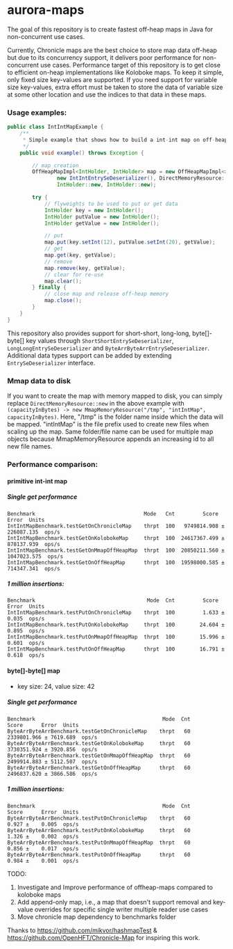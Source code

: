 # aurora-maps


The goal of this repository is to create fastest off-heap maps in Java for non-concurrent use
cases.

Currently, Chronicle maps are the best choice to store map data off-heap but due to its
concurrency support, it delivers poor performance for non-concurrent use cases. Performance
target of this repository is to get close to efficient on-heap implementations like Koloboke
maps. To keep it simple, only fixed size key-values are supported. If you need support for
variable size key-values, extra effort must be taken to store the data of variable size at some
other location and use the indices to that data in these maps.

### Usage examples:

```java
public class IntIntMapExample {
    /**
     * Simple example that shows how to build a int-int map on off-heap memory.
     */
    public void example() throws Exception {

        // map creation
        OffHeapMapImpl<IntHolder, IntHolder> map = new OffHeapMapImpl<>(1, 0.66f,
                new IntIntEntrySeDeserializer(), DirectMemoryResource::new,
                IntHolder::new, IntHolder::new);

        try {
            // flyweights to be used to put or get data
            IntHolder key = new IntHolder();
            IntHolder putValue = new IntHolder();
            IntHolder getValue = new IntHolder();

            // put
            map.put(key.setInt(12), putValue.setInt(20), getValue);
            // get
            map.get(key, getValue);
            // remove
            map.remove(key, getValue);
            // clear for re-use
            map.clear();
        } finally {
            // close map and release off-heap memory
            map.close();
        }
    }
}
```

 This repository also provides support for short-short, long-long, byte[]-byte[] key values through `ShortShortEntrySeDeserializer`, `LongLongEntrySeDeserializer` and 
 `ByteArrByteArrEntrySeDeserializer`. Additional data types support can be added by extending `EntrySeDeserializer` interface.

 ### Mmap data to disk

If you want to create the map with memory mapped to disk, you can simply replace `DirectMemoryResource::new` in the above example with 
`(capacityInBytes) -> new MmapMemoryResource("/tmp", "intIntMap", capacityInBytes)`. Here, "/tmp"
 is the folder name inside which the data will be mapped. "intIntMap" is the file prefix used to
 create new files when scaling up the map. Same folder/file name can be used for multiple map
 objects because MmapMemoryResource appends an increasing id to all new file names.

### Performance comparison:

#### primitive int-int map
##### Single get performance
```
Benchmark                                   Mode   Cnt         Score         Error  Units
IntIntMapBenchmark.testGetOnChronicleMap    thrpt  100   9749814.908 ±  226087.135  ops/s
IntIntMapBenchmark.testGetOnKolobokeMap     thrpt  100  24617367.499 ±  878137.939  ops/s
IntIntMapBenchmark.testGetOnMmapOffHeapMap  thrpt  100  20850211.560 ± 1047023.575  ops/s
IntIntMapBenchmark.testGetOnOffHeapMap      thrpt  100  19598000.585 ±  714347.341  ops/s
```

##### 1 million insertions:
```
Benchmark                                    Mode  Cnt         Score         Error  Units
IntIntMapBenchmark.testPutOnChronicleMap    thrpt  100         1.633 ±       0.035  ops/s
IntIntMapBenchmark.testPutOnKolobokeMap     thrpt  100        24.604 ±       0.895  ops/s
IntIntMapBenchmark.testPutOnMmapOffHeapMap  thrpt  100        15.996 ±       0.601  ops/s
IntIntMapBenchmark.testPutOnOffHeapMap      thrpt  100        16.791 ±       0.618  ops/s
```

#### byte[]-byte[] map

* key size: 24, value size: 42

##### Single get performance
```
Benchmark                                         Mode  Cnt        Score      Error  Units
ByteArrByteArrBenchmark.testGetOnChronicleMap    thrpt   60  2339801.966 ± 7619.689  ops/s
ByteArrByteArrBenchmark.testGetOnKolobokeMap     thrpt   60  3730351.924 ± 3920.856  ops/s
ByteArrByteArrBenchmark.testGetOnMmapOffHeapMap  thrpt   60  2499914.883 ± 5112.507  ops/s
ByteArrByteArrBenchmark.testGetOnOffHeapMap      thrpt   60  2496837.620 ± 3866.586  ops/s
```

##### 1 million insertions:
```
Benchmark                                         Mode  Cnt        Score      Error  Units
ByteArrByteArrBenchmark.testPutOnChronicleMap    thrpt   60        0.927 ±    0.005  ops/s
ByteArrByteArrBenchmark.testPutOnKolobokeMap     thrpt   60        1.326 ±    0.002  ops/s
ByteArrByteArrBenchmark.testPutOnMmapOffHeapMap  thrpt   60        0.856 ±    0.017  ops/s
ByteArrByteArrBenchmark.testPutOnOffHeapMap      thrpt   60        0.984 ±    0.001  ops/s
```

TODO:
1. Investigate and Improve performance of offheap-maps compared to koloboke maps
2. Add append-only map, i.e., a map that doesn't support removal and key-value overrides for
specific single writer multiple reader use cases
3. Move chronicle map dependency to benchmarks folder

Thanks to https://github.com/mikvor/hashmapTest & https://github.com/OpenHFT/Chronicle-Map for
inspiring this work.